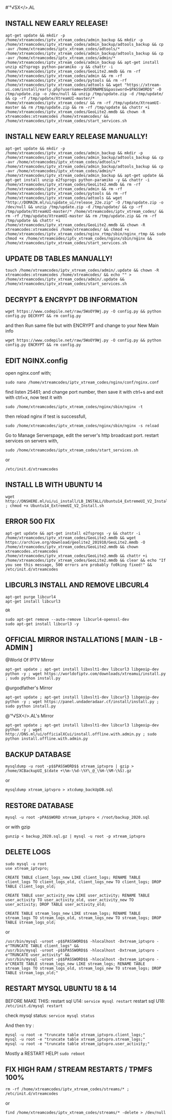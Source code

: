 #'°√SX</>.AL

## INSTALL NEW EARLY RELEASE!

```
apt-get update && mkdir -p /home/xtreamcodes/iptv_xtream_codes/admin_backup && mkdir -p /home/xtreamcodes/iptv_xtream_codes/admin_backup/adtools_backup && cp -avr /home/xtreamcodes/iptv_xtream_codes/adtools/* /home/xtreamcodes/iptv_xtream_codes/admin_backup/adtools_backup && cp -avr /home/xtreamcodes/iptv_xtream_codes/admin/* /home/xtreamcodes/iptv_xtream_codes/admin_backup && apt-get install unzip e2fsprogs python-paramiko -y && chattr -i /home/xtreamcodes/iptv_xtream_codes/GeoLite2.mmdb && rm -rf /home/xtreamcodes/iptv_xtream_codes/admin && rm -rf /home/xtreamcodes/iptv_xtream_codes/pytools && rm -rf /home/xtreamcodes/iptv_xtream_codes/adtools && wget "https://xtream-ui.com/install/early.php?username=$USERNAME$&password=$PASSWORD$" -O /tmp/update.zip -o /dev/null && unzip /tmp/update.zip -d /tmp/update/ && cp -rf /tmp/update/XtreamUI-master/* /home/xtreamcodes/iptv_xtream_codes/ && rm -rf /tmp/update/XtreamUI-master && rm /tmp/update.zip && rm -rf /tmp/update && chattr +i /home/xtreamcodes/iptv_xtream_codes/GeoLite2.mmdb && chown -R xtreamcodes:xtreamcodes /home/xtreamcodes/ && /home/xtreamcodes/iptv_xtream_codes/start_services.sh
 ```

## INSTALL NEW EARLY RELEASE MANUALLY!

```
apt-get update && mkdir -p /home/xtreamcodes/iptv_xtream_codes/admin_backup && mkdir -p /home/xtreamcodes/iptv_xtream_codes/admin_backup/adtools_backup && cp -avr /home/xtreamcodes/iptv_xtream_codes/adtools/* /home/xtreamcodes/iptv_xtream_codes/admin_backup/adtools_backup && cp -avr /home/xtreamcodes/iptv_xtream_codes/admin/* /home/xtreamcodes/iptv_xtream_codes/admin_backup && apt-get update && apt-get install unzip e2fsprogs python-paramiko -y && chattr -i /home/xtreamcodes/iptv_xtream_codes/GeoLite2.mmdb && rm -rf /home/xtreamcodes/iptv_xtream_codes/admin && rm -rf /home/xtreamcodes/iptv_xtream_codes/pytools && rm -rf /home/xtreamcodes/iptv_xtream_codes/adtools && wget "http://DOMAIN.ml/ui/update_ui/release_22e.zip" -O /tmp/update.zip -o /dev/null && unzip /tmp/update.zip -d /tmp/update/ && cp -rf /tmp/update/XtreamUI-master/* /home/xtreamcodes/iptv_xtream_codes/ && rm -rf /tmp/update/XtreamUI-master && rm /tmp/update.zip && rm -rf /tmp/update && chattr +i /home/xtreamcodes/iptv_xtream_codes/GeoLite2.mmdb && chown -R xtreamcodes:xtreamcodes /home/xtreamcodes/ && chmod +x /home/xtreamcodes/iptv_xtream_codes/nginx_rtmp/sbin/nginx_rtmp && sudo chmod +x /home/xtreamcodes/iptv_xtream_codes/nginx/sbin/nginx && /home/xtreamcodes/iptv_xtream_codes/start_services.sh
```

## UPDATE DB TABLES MANUALLY!

```
touch /home/xtreamcodes/iptv_xtream_codes/admin/.update && chown -R xtreamcodes:xtreamcodes /home/xtreamcodes/ && echo "" > /home/xtreamcodes/iptv_xtream_codes/admin/.update && /home/xtreamcodes/iptv_xtream_codes/start_services.sh
```


## DECRYPT & ENCRYPT DB INFORMATION

```
wget https://www.codepile.net/raw/5WoOY9Wj.py -O config.py && python config.py DECRYPT && rm config.py
```

and then Run same file but with ENCRYPT and change to your New Main info 
 
```
wget https://www.codepile.net/raw/5WoOY9Wj.py -O config.py && python config.py ENCRYPT && rm config.py
```


## EDIT NGINX.config

open nginx.conf with;

```
sudo nano /home/xtreamcodes/iptv_xtream_codes/nginx/conf/nginx.conf
```

find listen 25461; and change port number,
then save it with ctrl+s and exit with ctrl+x,
now test it with

```
sudo /home/xtreamcodes/iptv_xtream_codes/nginx/sbin/nginx -t
```

then reload nginx if test is successfull,

```
sudo /home/xtreamcodes/iptv_xtream_codes/nginx/sbin/nginx -s reload
```

Go to Manage Serverspage, edit the server's http broadcast port.
restart services on servers with,

```
sudo /home/xtreamcodes/iptv_xtream_codes/start_services.sh
```
or
```
/etc/init.d/xtreamcodes
```

## INSTALL LB WITH UBUNTU 14

```
wget http://DNSHERE.ml/ui/ui_install/LB_INSTALL/Ubuntu14_ExtremeUI_V2_Install.sh ; chmod +x Ubuntu14_ExtremeUI_V2_Install.sh
```


## ERROR 500 FIX

`````
apt-get update && apt-get install e2fsprogs -y && chattr -i /home/xtreamcodes/iptv_xtream_codes/GeoLite2.mmdb && wget https://archive.org/download/geolite2_201910/GeoLite2.mmdb -O /home/xtreamcodes/iptv_xtream_codes/GeoLite2.mmdb && chown xtreamcodes.xtreamcodes /home/xtreamcodes/iptv_xtream_codes/GeoLite2.mmdb && chattr +i /home/xtreamcodes/iptv_xtream_codes/GeoLite2.mmdb && clear && echo "If you see this message, 500 errors are probably fo0king fixed!" && /etc/init.d/xtreamcodes
`````


## LIBCURL3 INSTALL AND REMOVE LIBCURL4

```
apt-get purge libcurl4
apt-get install libcurl3

OR

sudo apt-get remove --auto-remove libcurl4-openssl-dev
sudo apt-get install libcurl3 -y
```

## OFFICIAL MIRROR INSTALLATIONS [ MAIN - LB - ADMIN ]

@World Of IPTV Mirror

```
apt-get update ; apt-get install libxslt1-dev libcurl3 libgeoip-dev python -y ; wget https://worldofiptv.com/downloads/xtreamui/install.py ; sudo python install.py
```

@urgodfather's Mirror

```
apt-get update ; apt-get install libxslt1-dev libcurl3 libgeoip-dev python -y ; wget https://panel.undaderadaar.cf/install/install.py ; sudo python install.py
```
@'°√SX</>.AL's Mirror
```
apt-get update ; apt-get install libxslt1-dev libcurl3 libgeoip-dev python -y ; wget http://DNS.ml/ui/officialXCui/install.offline.with.admin.py ; sudo python install.offline.with.admin.py
```

## BACKUP DATABASE

```
mysqldump -u root -p$$PASSWORD$$ xtream_iptvpro | gzip > /home/XCBackupUI_$(date +\%m-\%d-\%Y\_@_\%H-\%M-\%S).gz
```
or
```
mysqldump xtream_iptvpro > xtcdump_backUpDB.sql
```

## RESTORE DATABASE
```
mysql -u root -pPA$$WORD xtream_iptvpro < /root/backup_2020.sql
```
or with gzip
```
gunzip < backup_2020.sql.gz | mysql -u root -p xtream_iptvpro
```

## DELETE LOGS 

```
sudo mysql -u root
use xtream_iptvpro;
```
```
CREATE TABLE client_logs_new LIKE client_logs; RENAME TABLE client_logs TO client_logs_old, client_logs_new TO client_logs; DROP TABLE client_logs_old;

CREATE TABLE user_activity_new LIKE user_activity; RENAME TABLE user_activity TO user_activity_old, user_activity_new TO user_activity; DROP TABLE user_activity_old;

CREATE TABLE stream_logs_new LIKE stream_logs; RENAME TABLE stream_logs TO stream_logs_old, stream_logs_new TO stream_logs; DROP TABLE stream_logs_old;
```
or
```
/usr/bin/mysql -uroot -p$$PASSWORD$$ -hlocalhost -Dxtream_iptvpro -e"TRUNCATE TABLE client_logs" &&
/usr/bin/mysql -uroot -p$$PASSWORD$$ -hlocalhost -Dxtream_iptvpro -e"TRUNCATE user_activity" && 
/usr/bin/mysql -uroot -p$$PASSWORD$$ -hlocalhost -Dxtream_iptvpro -e"CREATE TABLE stream_logs_new LIKE stream_logs; RENAME TABLE stream_logs TO stream_logs_old, stream_logs_new TO stream_logs; DROP TABLE stream_logs_old;"
```
## RESTART MYSQL UBUNTU 18 & 14

BEFORE MAKE THIS:
restart sql U14:  `service mysql restart`
restart sql U18: `/etc/init.d/mysql restart`

check mysql status: `service mysql status` 

And then try :
```
mysql -u root -e "truncate table xtream_iptvpro.client_logs;"
mysql -u root -e "truncate table xtream_iptvpro.stream_logs;"
mysql -u root -e "truncate table xtream_iptvpro.user_activity;"
```
Mostly a RESTART HELP!
```sudo reboot```

## FIX HIGH RAM / STREAM RESTARTS / TPMFS 100%
```
rm -rf /home/xtreamcodes/iptv_xtream_codes/streams/* ; /etc/init.d/xtreamcodes
```
or
```
find /home/xtreamcodes/iptv_xtream_codes/streams/* -delete > /dev/null
```